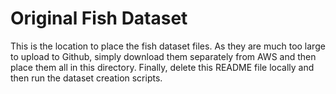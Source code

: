 # Original Fish Dataset
This is the location to place the fish dataset files. As they are much too large to upload to Github, simply download them separately from AWS and then place them all in this directory. Finally, delete this README file locally and then run the dataset creation scripts.